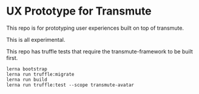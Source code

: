 # UX Prototype for Transmute  

This repo is for prototyping user experiences built on top of transmute.

This is all experimental.

This repo has truffle tests that require the transmute-framework to be built first.

```
lerna bootstrap
lerna run truffle:migrate
lerna run build
lerna run truffle:test --scope transmute-avatar
```